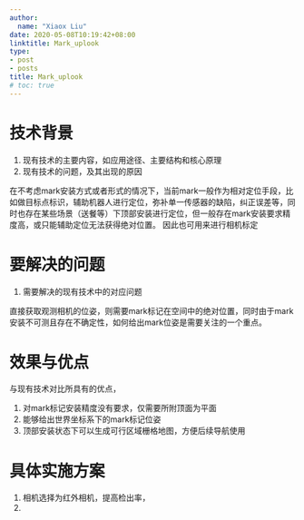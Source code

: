 ```yaml
---
author:
  name: "Xiaox Liu"
date: 2020-05-08T10:19:42+08:00
linktitle: Mark_uplook
type:
- post
- posts
title: Mark_uplook
# toc: true
---
```

# 技术背景
1. 现有技术的主要内容，如应用途径、主要结构和核心原理
2. 现有技术的问题，及其出现的原因

在不考虑mark安装方式或者形式的情况下，当前mark一般作为相对定位手段，比如做目标点标识，辅助机器人进行定位，弥补单一传感器的缺陷，纠正误差等，同时也存在某些场景（送餐等）下顶部安装进行定位，但一般存在mark安装要求精度高，或只能辅助定位无法获得绝对位置。
因此也可用来进行相机标定



# 要解决的问题
1. 需要解决的现有技术中的对应问题

直接获取观测相机的位姿，则需要mark标记在空间中的绝对位置，同时由于mark安装不可测且存在不确定性，如何给出mark位姿是需要关注的一个重点。

# 效果与优点
与现有技术对比所具有的优点，
1. 对mark标记安装精度没有要求，仅需要所附顶面为平面
2. 能够给出世界坐标系下的mark标记位姿
3. 顶部安装状态下可以生成可行区域栅格地图，方便后续导航使用


# 具体实施方案

1. 相机选择为红外相机，提高检出率，
2. 


